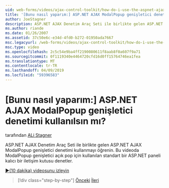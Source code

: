 ```yaml
---
uid: web-forms/videos/ajax-control-toolkit/how-do-i-use-the-aspnet-ajax-modalpopup-extender-control
title: '[Bunu nasıl yaparım:] ASP.NET AJAX ModalPopup genişletici denetimi kullanılsın mı? | Microsoft Docs'
author: JoeStagner
description: ASP.NET AJAX Denetim Araç Seti ile birlikte gelen ASP.NET AJAX ModalPopup genişletici denetimi kullanmayı öğrenin. Bu videoda ModalPopup genişletici kullanılır...
ms.author: riande
ms.date: 01/26/2007
ms.assetid: 37c50e6c-e34d-4fd0-b272-01950ada7667
msc.legacyurl: /web-forms/videos/ajax-control-toolkit/how-do-i-use-the-aspnet-ajax-modalpopup-extender-control
msc.type: video
ms.openlocfilehash: 2c5c54e9ba4ff2190080611f8aab8f0a607f9a71
ms.sourcegitcommit: 0f1119340e4464720cfd16d0ff15764746ea1fea
ms.translationtype: MT
ms.contentlocale: tr-TR
ms.lasthandoff: 04/09/2019
ms.locfileid: "59396583"
---
```

# <a name="how-do-i-use-the-aspnet-ajax-modalpopup-extender-control"></a>[Bunu nasıl yaparım:] ASP.NET AJAX ModalPopup genişletici denetimi kullanılsın mı?

tarafından [ALi Stagner](https://github.com/JoeStagner)

ASP.NET AJAX Denetim Araç Seti ile birlikte gelen ASP.NET AJAX ModalPopup genişletici denetimi kullanmayı öğrenin. Bu videoda ModalPopup genişletici açık pop için kullanılan standart bir ASP.NET paneli kalıcı bir iletişim kutusu denetler.

[&#9654;(10 dakika) videosunu izleyin](https://channel9.msdn.com/Blogs/ASP-NET-Site-Videos/how-do-i-use-the-aspnet-ajax-modalpopup-extender-control)

> [!div class="step-by-step"]
> [Önceki](how-do-i-use-the-aspnet-ajax-popup-control-extender.md)
> [İleri](how-do-i-use-the-aspnet-ajax-alwaysvisible-control-extender.md)
